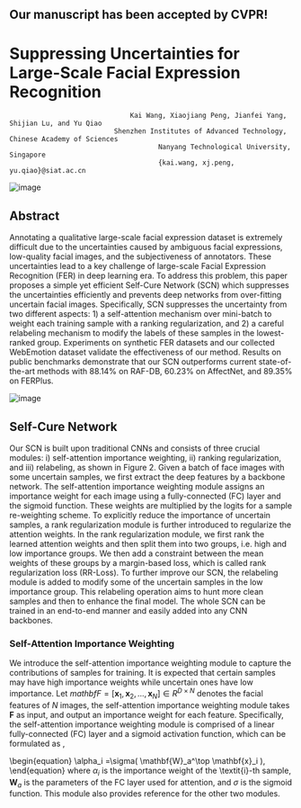 ## Our manuscript has been accepted by CVPR! 

# Suppressing Uncertainties for Large-Scale Facial Expression Recognition

                                  Kai Wang, Xiaojiang Peng, Jianfei Yang, Shijian Lu, and Yu Qiao
                              Shenzhen Institutes of Advanced Technology, Chinese Academy of Sciences
                                         Nanyang Technological University, Singapore
                                         {kai.wang, xj.peng, yu.qiao}@siat.ac.cn
					 
![image](https://github.com/kaiwang960112/Self-Cure-Network/blob/master/imgs/scn-moti.png)

## Abstract

Annotating a qualitative large-scale facial expression dataset is extremely difficult due to the uncertainties caused by ambiguous facial expressions, low-quality facial images, and the subjectiveness of annotators. These uncertainties lead to a key challenge of large-scale Facial Expression Recognition (FER) in deep learning era. To address this problem, this paper proposes a simple yet efficient Self-Cure Network (SCN) which suppresses the uncertainties efficiently and prevents deep networks from over-fitting uncertain facial images.
	Specifically, SCN suppresses the uncertainty from two different aspects: 1) a self-attention mechanism over mini-batch to weight each training sample with a ranking regularization, and 2) a careful relabeling mechanism to modify the labels of these samples in the lowest-ranked group. Experiments on synthetic FER datasets and our collected WebEmotion dataset validate the effectiveness of our method. 
	Results on public benchmarks demonstrate that our SCN outperforms current state-of-the-art methods with 88.14% on RAF-DB, 60.23% on AffectNet, and 89.35% on FERPlus.
	
![image](https://github.com/kaiwang960112/Self-Cure-Network/blob/master/imgs/SCNpipeline.png)

## Self-Cure Network

Our SCN is built upon traditional CNNs and consists of three crucial modules: i) self-attention importance weighting, ii) ranking regularization, and iii) relabeling, as shown in Figure 2. Given a batch of face images with some uncertain samples, we first extract the deep features by a backbone network. The self-attention importance weighting module assigns an importance weight for each image using a fully-connected (FC) layer and the sigmoid function. These weights are multiplied by the logits for a sample re-weighting scheme. To explicitly reduce the importance of uncertain samples, a rank regularization module is further introduced to regularize the attention weights. In the rank regularization module, we first rank the learned attention weights and then split them into two groups, i.e. high and low importance groups. We then add a constraint between the mean weights of these groups by a margin-based loss, which is called rank regularization loss (RR-Loss). To further improve our SCN, the relabeling module is added to modify some of the uncertain samples in the low importance group. This relabeling operation aims to hunt more clean samples and then to enhance the final model. The whole SCN can be trained in an end-to-end manner and easily added into any CNN backbones.

### Self-Attention Importance Weighting
We introduce the self-attention importance weighting module to capture the contributions of samples for training. It is expected that certain samples may have high importance weights while uncertain ones have low importance. Let $mathbf{F}=[\mathbf{x}_1, \mathbf{x}_2, \ldots, \mathbf{x}_N]\in R^{D\times N}$ denotes the facial features of $N$ images, the self-attention importance weighting module takes $\mathbf{F}$ as input, and  output an importance weight for each feature. Specifically, the self-attention importance weighting module is comprised of a linear fully-connected (FC) layer and a sigmoid activation function, which can be formulated as ,

\begin{equation}
\alpha_i =\sigma( \mathbf{W}_a^\top \mathbf{x}_i ),
\end{equation}
where $\alpha_i$ is the importance weight of the \textit{i}-th sample, $\mathbf{W}_a$ is the parameters of the FC layer used for attention, and $\sigma$ is the sigmoid function. This module also provides reference for the other two modules.



